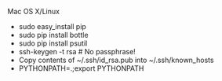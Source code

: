 Mac OS X/Linux
* sudo easy_install pip
* sudo pip install bottle
* sudo pip install psutil
* ssh-keygen -t rsa # No passphrase!
* Copy contents of ~/.ssh/id_rsa.pub into ~/.ssh/known_hosts
* PYTHONPATH=.;export PYTHONPATH